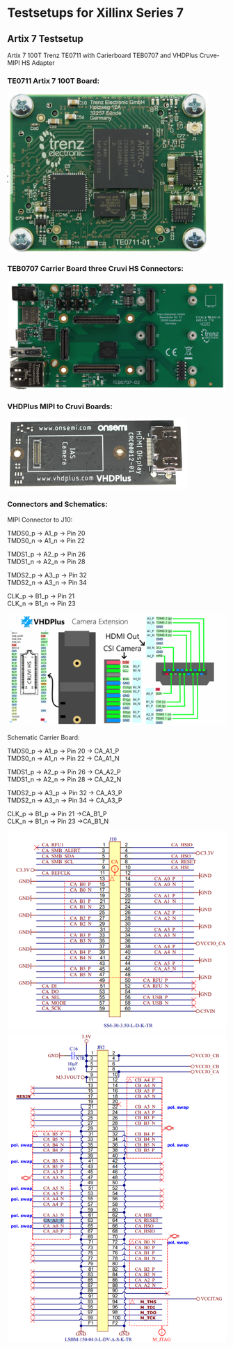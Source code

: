 # Testsetups for Xillinx Series 7

## Artix 7 Testsetup

 Artix 7 100T Trenz TE0711 with Carierboard TEB0707 and VHDPlus Cruve-MIPI HS Adapter
 
 ### TE0711 Artix 7 100T Board:
 
<img src="/images/TE0711.png">

### TEB0707 Carrier Board three Cruvi HS Connectors:

<img src="/images/TEB0707.jpg" >

### VHDPlus MIPI to Cruvi Boards:

<img src="/images/CruviMipi.png">

### Connectors and Schematics:
MIPI Connector to J10:

TMDS0_p -> A1_p -> Pin 20 \
TMDS0_n -> A1_n -> Pin 22 

TMDS1_p -> A2_p -> Pin 26 \
TMDS1_n -> A2_n -> Pin 28 

TMDS2_p -> A3_p -> Pin 32 \
TMDS2_n -> A3_n -> Pin 34 

CLK_p   -> B1_p -> Pin 21 \
CLK_n   -> B1_n -> Pin 23 


<img src="/images/CruviCam.png">


Schematic Carrier Board:

TMDS0_p -> A1_p -> Pin 20 -> CA_A1_P \
TMDS0_n -> A1_n -> Pin 22 -> CA_A1_N 

TMDS1_p -> A2_p -> Pin 26 -> CA_A2_P \
TMDS1_n -> A2_n -> Pin 28 -> CA_A2_N 

TMDS2_p -> A3_p -> Pin 32 -> CA_A3_P \
TMDS2_n -> A3_n -> Pin 34 -> CA_A3_P 

CLK_p   -> B1_p -> Pin 21 ->CA_B1_P \
CLK_n   -> B1_n -> Pin 23 ->CA_B1_N 

<img src="/images/Sche_car.png">

<img src="/images/Sche_car2.png">
